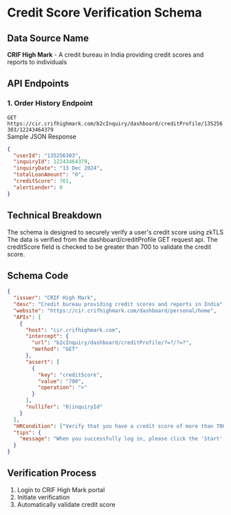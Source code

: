 # Credit Score Verification Schema

## Data Source Name

**CRIF High Mark** - A credit bureau in India providing credit scores and reports to individuals

## API Endpoints

### 1. Order History Endpoint

`GET https://cir.crifhighmark.com/b2cInquiry/dashboard/creditProfile/135256303/12243464379`  
Sample JSON Response

```json
{
  "userId": "135256303",
  "inquiryId": 12243464379,
  "inquiryDate": "13 Dec 2024",
  "totalLoanAmount": "0",
  "creditScore": 761,
  "alertLender": 0
}
```

## Technical Breakdown

The schema is designed to securely verify a user's credit score using zkTLS
The data is verified from the dashboard/creditProfile GET request api. The creditScore field is checked to be greater than 700 to validate the credit score.

## Schema Code

```json
{
  "issuer": "CRIF High Mark",
  "desc": "Credit bureau providing credit scores and reports in India",
  "website": "https://cir.crifhighmark.com/dashboard/personal/home",
  "APIs": [
    {
      "host": "cir.crifhighmark.com",
      "intercept": {
        "url": "b2cInquiry/dashboard/creditProfile/?=?/?=?",
        "method": "GET"
      },
      "assert": [
        {
          "key": "creditScore",
          "value": "700",
          "operation": ">"
        }
      ],
      "nullifer": "0|inquiryId"
    }
  ],
  "HRCondition": ["Verify that you have a credit score of more than 700"],
  "tips": {
    "message": "When you successfully log in, please click the 'Start' button to initiate the verification process."
  }
}
```

## Verification Process

1. Login to CRIF High Mark portal
2. Initiate verification
3. Automatically validate credit score
